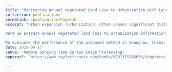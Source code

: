 ```yaml
---
title: "Monitoring Annual Vegetated Land Loss to Urbanization with Landsat Archive: A Case Study in Shanghai, China"
collection: publications
permalink: /publication/Paper10
excerpt: "Urban expansion (urbanization) often causes significant disturbance to ecosystems surrounding cities, sometimes resulting in the removal of large amounts of biomass and in turn putting the human-nature systems at risk. Landsat imagery has long been utilized to monitor urbanization and ecosystem change at regional and local scales. However, few studies use Landsat time series to monitor urbanization at higher temporal frequencies, especially for applications focusing on large geographic areas, mainly due to the lack of efficient algorithms and computation facilities to handle large data volume.

Here we extract annual vegetated land loss to urbanization information with Landsat time series and implement it on the Google Earth Engine (GEE), a cloud-computing platform, for large area applications. We first generate annual Landsat cloud/shadow free NDVI mosaics and then NDVI time series spanning the period from 2000 to 2010. We then develop change and stable models to identify change time points in the time series.

We evaluate the performance of the proposed method in Shanghai, China, which has experienced rapid urbanization during the past few decades. Results show annual ecosystem disturbance caused by urban expansion is well captured, with a change detection accuracy higher than 80%. Our method is fast, simple, and can be easily extended to large areas on the Google Earth Engine cloud-computing platform."
date: 2018-04-17
venue: 'Remote Sensing Time Series Image Processing'
paperurl: 'https://www.taylorfrancis.com/books/9781315166636/chapters/10.1201/9781315166636-10'

---
```

